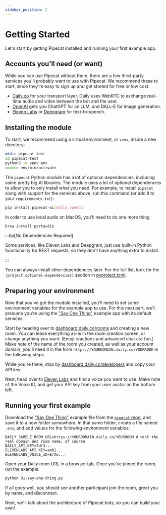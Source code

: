 ```yaml
---
sidebar_position: 2
---
```


# Getting Started

Let's start by getting Pipecat installed and running your first example app.

## Accounts you'll need (or want)

While you can use Pipecat without them, there are a few third-party services you'll probably want to use with Pipecat. We recommend these to start, since they're easy to sign up and get started for free or low cost:

- [Daily.co](https://dashboard.daily.co/u/signup) for your transport layer. Daily uses WebRTC to exchange real-time audio and video between the bot and the user.
- [OpenAI](https://platform.openai.com/signup) gets you ChatGPT for an LLM, and DALL-E for image generation.
- [Eleven Labs](https://elevenlabs.io/sign-up) or [Deepgram](https://console.deepgram.com/signup) for text-to-speech.

## Installing the module

To start, we recommend using a virtual environment, or `venv`, inside a new directory:

```bash
mkdir pipecat-test
cd pipecat-test
python3 -m venv env
source env/bin/activate
```

The `pipecat` Python module has a lot of optional dependencies, including some pretty big AI libraries. The module uses a lot of optional dependencies to allow you to only install what you need. For example, to install `pipecat` along with support for the services above, run this command (or add it to your `requirements.txt`):

```bash
pip install pipecat-ai[daily,openai]
```

In order to use local audio on MacOS, you'll need to do one more thing:

```bash
brew install portaudio
```

:::tip[No Dependencies Required]

Some services, like Eleven Labs and Deepgram, just use built-in Python functionality for REST requests, so they don't have anything extra to install.

:::

You can always install other dependencies later. For the full list, look for the `[project.optional-dependencies]` section in [pyproject.toml](https://github.com/pipecat-ai/pipecat/blob/main/pyproject.toml).

## Preparing your environment

Now that you've got the module installed, you'll need to set some environment variables for the example app to use. For this next part, we'll presume you're using the ["Say One Thing"](https://github.com/pipecat-ai/pipecat/blob/main/examples/foundational/01-say-one-thing.py) example app with its default services.

Start by heading over to [dashboard.daily.co/rooms](https://dashboard.daily.co/rooms) and creating a new room. You can leave everything as-is in the room creation screen, or change anything you want. (Emoji reactions and advanced chat are fun.) Make note of the name of the room you created, as well as your account domain; you'll need it in the form `https://YOURDOMAIN.daily.co/YOURROOM` in the following steps.

While you're there, stop by [dashboard.daily.co/developers](https://dashboard.daily.co/developers) and copy your API key.

Next, head over to [Eleven Labs](https://elevenlabs.io/app/voice-lab) and find a voice you want to use. Make note of the Voice ID, and get your API key from your user avatar on the bottom left.

## Running your first example

Download the ["Say One Thing"](https://github.com/pipecat-ai/pipecat/raw/main/examples/foundational/01-say-one-thing.py) example file from the [`pipecat` repo](https://github.com/pipecat-ai/pipecat/blob/main/examples/foundational/01-say-one-thing.py), and save it to a new folder somewhere. In that same folder, create a file named `.env`, and add values for the following environment variables:

```
DAILY_SAMPLE_ROOM_URL=https://YOURDOMAIN.daily.co/YOURROOM # with the real domain and room name, of course
DAILY_API_KEY=7df3...
ELEVENLABS_API_KEY=aeb1...
ELEVENLABS_VOICE_ID=ErXw...
```

Open your Daily room URL in a browser tab. Once you've joined the room, run the example:

```bash
python 01-say-one-thing.py
```

If all goes well, you should see another participant join the room, greet you by name, and disconnect.

Next, we'll talk about the architecture of Pipecat bots, so you can build your own!
